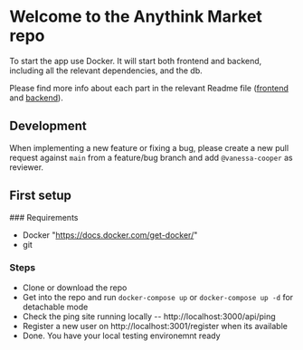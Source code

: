 # Welcome to the Anythink Market repo

To start the app use Docker. It will start both frontend and backend, including all the relevant dependencies, and the db.

Please find more info about each part in the relevant Readme file ([frontend](frontend/readme.md) and [backend](backend/README.md)).

## Development

When implementing a new feature or fixing a bug, please create a new pull request against `main` from a feature/bug branch and add `@vanessa-cooper` as reviewer.

## First setup

### Requirements

- Docker "https://docs.docker.com/get-docker/"
- git 

### Steps 

- Clone or download the repo
- Get into the repo and run `docker-compose up` or `docker-compose up -d` for detachable mode
- Check the ping site running locally -- http://localhost:3000/api/ping
- Register a new user on http://localhost:3001/register  when its available
- Done. You have your local testing environemnt ready
